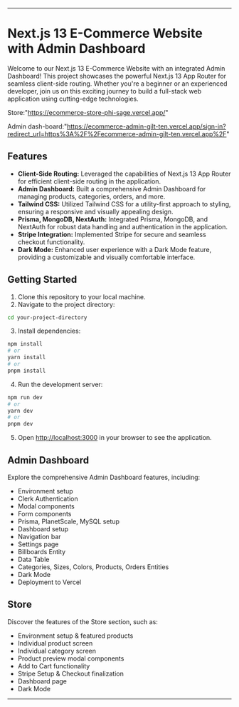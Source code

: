 

---

# Next.js 13 E-Commerce Website with Admin Dashboard

Welcome to our Next.js 13 E-Commerce Website with an integrated Admin Dashboard! This project showcases the powerful Next.js 13 App Router for seamless client-side routing. Whether you're a beginner or an experienced developer, join us on this exciting journey to build a full-stack web application using cutting-edge technologies.

Store:"https://ecommerce-store-phi-sage.vercel.app/"

Admin dash-board:"https://ecommerce-admin-gilt-ten.vercel.app/sign-in?redirect_url=https%3A%2F%2Fecommerce-admin-gilt-ten.vercel.app%2F"

## Features

- **Client-Side Routing:** Leveraged the capabilities of Next.js 13 App Router for efficient client-side routing in the application.
- **Admin Dashboard:** Built a comprehensive Admin Dashboard for managing products, categories, orders, and more.
- **Tailwind CSS:** Utilized Tailwind CSS for a utility-first approach to styling, ensuring a responsive and visually appealing design.
- **Prisma, MongoDB, NextAuth:** Integrated Prisma, MongoDB, and NextAuth for robust data handling and authentication in the application.
- **Stripe Integration:** Implemented Stripe for secure and seamless checkout functionality.
- **Dark Mode:** Enhanced user experience with a Dark Mode feature, providing a customizable and visually comfortable interface.

## Getting Started

1. Clone this repository to your local machine.
2. Navigate to the project directory:

```bash
cd your-project-directory
```

3. Install dependencies:

```bash
npm install
# or
yarn install
# or
pnpm install
```

4. Run the development server:

```bash
npm run dev
# or
yarn dev
# or
pnpm dev
```

5. Open [http://localhost:3000](http://localhost:3000) in your browser to see the application.

## Admin Dashboard

Explore the comprehensive Admin Dashboard features, including:

- Environment setup
- Clerk Authentication
- Modal components
- Form components
- Prisma, PlanetScale, MySQL setup
- Dashboard setup
- Navigation bar
- Settings page
- Billboards Entity
- Data Table
- Categories, Sizes, Colors, Products, Orders Entities
- Dark Mode
- Deployment to Vercel

## Store

Discover the features of the Store section, such as:

- Environment setup & featured products
- Individual product screen
- Individual category screen
- Product preview modal components
- Add to Cart functionality
- Stripe Setup & Checkout finalization
- Dashboard page
- Dark Mode



---
